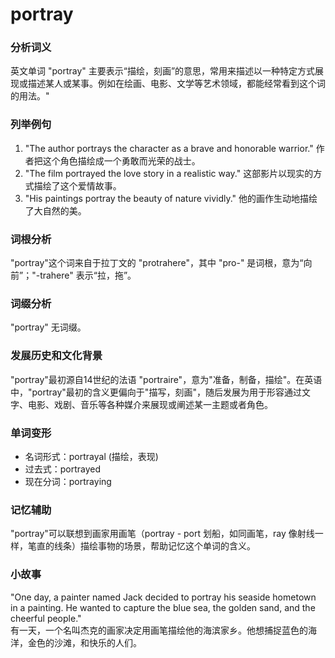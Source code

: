# portray

### 分析词义

  

英文单词 "portray" 主要表示“描绘，刻画”的意思，常用来描述以一种特定方式展现或描述某人或某事。例如在绘画、电影、文学等艺术领域，都能经常看到这个词的用法。"

  

### 列举例句

  

1.  "The author portrays the character as a brave and honorable warrior." 作者把这个角色描绘成一个勇敢而光荣的战士。
2.  "The film portrayed the love story in a realistic way." 这部影片以现实的方式描绘了这个爱情故事。
3.  "His paintings portray the beauty of nature vividly." 他的画作生动地描绘了大自然的美。

  

### 词根分析

  

"portray"这个词来自于拉丁文的 "protrahere"，其中 "pro-" 是词根，意为“向前”；"-trahere" 表示“拉，拖”。

  

### 词缀分析

  

"portray" 无词缀。

  

### 发展历史和文化背景

  

"portray"最初源自14世纪的法语 "portraire"，意为"准备，制备，描绘"。在英语中，"portray"最初的含义更偏向于"描写，刻画"，随后发展为用于形容通过文字、电影、戏剧、音乐等各种媒介来展现或阐述某一主题或者角色。

  

### 单词变形

  

*   名词形式：portrayal (描绘，表现)
*   过去式：portrayed
*   现在分词：portraying

  

### 记忆辅助

  

"portray"可以联想到画家用画笔（portray - port 划船，如同画笔，ray 像射线一样，笔直的线条）描绘事物的场景，帮助记忆这个单词的含义。

  

### 小故事

  

"One day, a painter named Jack decided to portray his seaside hometown in a painting. He wanted to capture the blue sea, the golden sand, and the cheerful people."  
有一天，一个名叫杰克的画家决定用画笔描绘他的海滨家乡。他想捕捉蓝色的海洋，金色的沙滩，和快乐的人们。
